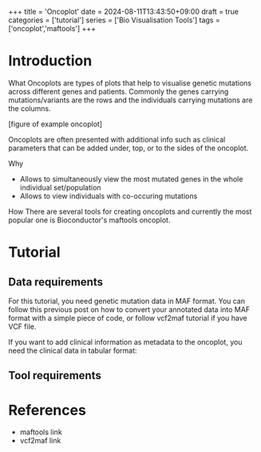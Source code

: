 +++
title = 'Oncoplot'
date = 2024-08-11T13:43:50+09:00
draft = true
categories = ['tutorial']
series = ['Bio Visualisation Tools']
tags = ['oncoplot','maftools']
+++

# Introduction

What
Oncoplots are types of plots that help to visualise genetic 
mutations across different genes and patients.
Commonly the genes carrying mutations/variants are the rows and the
individuals carrying mutations are the columns. 

[figure of example oncoplot]

Oncoplots are often presented with additional info such as clinical 
parameters that can be added under, top, or to the sides of the oncoplot.

Why
- Allows to simultaneously view the most mutated genes in the whole 
individual set/population
- Allows to view individuals with co-occuring mutations 

How
There are several tools for creating oncoplots and currently the most 
popular one is Bioconductor's maftools oncoplot. 


# Tutorial

## Data requirements

For this tutorial, you need genetic mutation data in MAF format. You can
follow this previous post on how to convert your annotated data into MAF
format with a simple piece of code, or follow vcf2maf tutorial if you have
VCF file.

If you want to add clinical information as metadata to the oncoplot,
you need the clinical data in tabular format:

## Tool requirements


# References

- maftools link
- vcf2maf link
